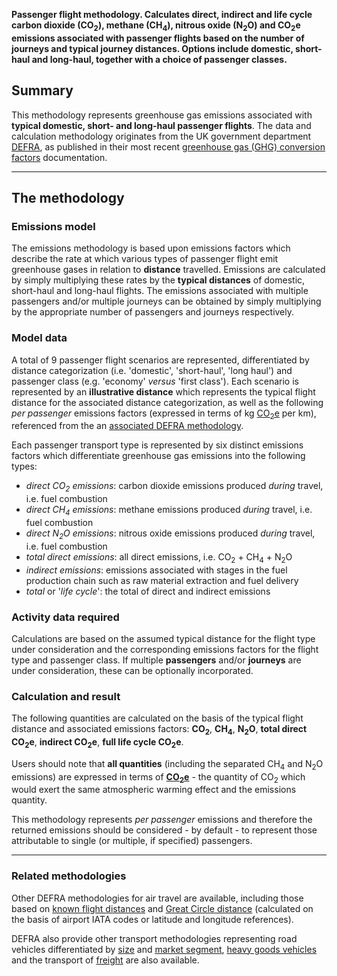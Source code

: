 **Passenger flight methodology. Calculates direct, indirect and life
cycle carbon dioxide (CO<sub>2</sub>), methane (CH<sub>4</sub>), nitrous oxide
(N<sub>2</sub>O) and CO<sub>2</sub>e emissions associated with passenger flights based
on the number of journeys and typical journey distances. Options include
domestic, short-haul and long-haul, together with a choice of passenger
classes.**

## Summary

This methodology represents greenhouse gas emissions associated with
**typical domestic, short- and long-haul passenger flights**. The data
and calculation methodology originates from the UK government department
[DEFRA](DEFRA_DECC), as published in their most recent [greenhouse gas
(GHG) conversion
factors](http://www.defra.gov.uk/environment/economy/business-efficiency/reporting)
documentation.

-----

## The methodology

### Emissions model

The emissions methodology is based upon emissions factors which describe
the rate at which various types of passenger flight emit greenhouse
gases in relation to **distance** travelled. Emissions are calculated by
simply multiplying these rates by the **typical distances** of domestic,
short-haul and long-haul flights. The emissions associated with multiple
passengers and/or multiple journeys can be obtained by simply
multiplying by the appropriate number of passengers and journeys
respectively.

### Model data

A total of 9 passenger flight scenarios are represented, differentiated
by distance categorization (i.e. 'domestic', 'short-haul', 'long haul')
and passenger class (e.g. 'economy' *versus* 'first class'). Each
scenario is represented by an **illustrative distance** which represents
the typical flight distance for the associated distance categorization,
as well as the following *per passenger* emissions factors (expressed in
terms of kg [CO<sub>2</sub>e](Greenhouse_gases_Global_warming_potentials) per
km), referenced from the an [associated DEFRA
methodology](DEFRA_passenger_transport_methodology).

Each passenger transport type is represented by six distinct emissions
factors which differentiate greenhouse gas emissions into the following
types:

  - *direct CO<sub>2</sub> emissions*: carbon dioxide emissions produced
    *during* travel, i.e. fuel combustion
  - *direct CH<sub>4</sub> emissions*: methane emissions produced *during*
    travel, i.e. fuel combustion
  - *direct N<sub>2</sub>O emissions*: nitrous oxide emissions produced
    *during* travel, i.e. fuel combustion
  - *total direct emissions*: all direct emissions, i.e. CO<sub>2</sub> +
    CH<sub>4</sub> + N<sub>2</sub>O
  - *indirect emissions*: emissions associated with stages in the fuel
    production chain such as raw material extraction and fuel delivery
  - *total* or '*life cycle*': the total of direct and indirect
    emissions

### Activity data required

Calculations are based on the assumed typical distance for the flight
type under consideration and the corresponding emissions factors for the
flight type and passenger class. If multiple **passengers** and/or
**journeys** are under consideration, these can be optionally
incorporated.

### Calculation and result

The following quantities are calculated on the basis of the typical
flight distance and associated emissions factors: **CO<sub>2</sub>**,
**CH<sub>4</sub>**, **N<sub>2</sub>O**, **total direct CO<sub>2</sub>e**, **indirect
CO<sub>2</sub>e**, **full life cycle CO<sub>2</sub>e**.

Users should note that **all quantities** (including the separated
CH<sub>4</sub> and N<sub>2</sub>O emissions) are expressed in terms of
**[CO<sub>2</sub>e](Greenhouse_gases_Global_warming_potentials)** - the
quantity of CO<sub>2</sub> which would exert the same atmospheric warming
effect and the emissions quantity.

This methodology represents *per passenger* emissions and therefore the
returned emissions should be considered - by default - to represent
those attributable to single (or multiple, if specified) passengers.

-----

### Related methodologies

Other DEFRA methodologies for air travel are available, including those
based on [known flight distances](DEFRA_passenger_transport_methodology)
and [Great Circle distance](Great_Circle_flight_methodology) (calculated
on the basis of airport IATA codes or latitude and longitude
references).

DEFRA also provide other transport methodologies representing road
vehicles differentiated by
[size](DEFRA_road_transport_methodology_by_vehicle_size) and [market
segment](DEFRA_road_transport_methodology_by_vehicle_class), [heavy
goods vehicles](DEFRA_heavy_goods_vehicle_methodology) and the transport
of [freight](DEFRA_freight_transport_methodology) are also available.
